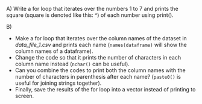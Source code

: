 A) 
Write a for loop that iterates over the numbers 1 to 7 and prints the square (square is denoted like this: ^) of each number using print().

B) 
- Make a for loop that iterates over the column names of the dataset in *data_file_1.csv* and prints each name (`names(dataframe)` will show the column names of a dataframe).
- Change the code so that it prints the number of characters in each column name instead (`nchar()` can be useful).
- Can you combine the codes to print both the column names with the number of characters in parenthesis after each name? (`paste0()` is useful for joining strings together).
- Finally, save the results of the for loop into a vector instead of printing to screen.

